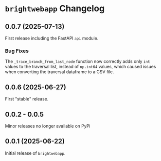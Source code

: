 # `brightwebapp` Changelog

## 0.0.7 (2025-07-13)

First release including the FastAPI `api` module.

### Bug Fixes

The `_trace_branch_from_last_node` function now correctly adds only `int` values to the traversal list, instead of `np.int64` values, which caused issues when converting the traversal dataframe to a CSV file.

## 0.0.6 (2025-06-27)

First "stable" release.

## 0.0.2 - 0.0.5

Minor releases no longer available on PyPi

## 0.0.1 (2025-06-22)

Initial release of `brightwebapp`.